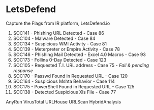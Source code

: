 # LetsDefend
Capture the Flags from IR platform, LetsDefend.io

1. SOC141 - Phishing URL Detected - Case 86
2. SOC104 - Malware Detected - Case 84
3. SOC134 - Suspicious WMI Activity - Case 81
4. SOC139 - Meterpreter or Empire Activity - Case 78
5. SOC146 - Phishing Mail Detected - Excel 4.0 Macros - Case 93
6. SOC173 - Follina 0-Day Detected - Case 123
7. SOC105 - Requested T.I. URL address - Case 75 - _Fail & pending response_
8. SOC170 - Passwd Found in Requested URL - Case 120
9. SOC164 - Suspicious Mshta Behavior - Case 114
10. SOC175 - PowerShell Found in Requested URL - Case 125
11. SOC138 - Detected Suspicious Xls File - Case 77









AnyRun
VirusTotal
URLHouse
URLScan
HybridAnalysis
